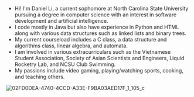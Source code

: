 - Hi! I'm Daniel Li, a current sophomore at North Carolina State University pursuing a degree in computer science with an interest in software development and artificial intelligence.
- I code mostly in Java but also have experience in Python and HTML along with various data structures such as linked lists and binary trees.
- My current courseload includes a C class, a data structure and algorithms class, linear algebra, and automata.
- I am involved in various extracurriculars such as the Vietnamese Student Association, Society of Asian Scientists and Engineers, Liquid Rocketry Lab, and NCSU Club Swimming.
- My passions include video gaming, playing/watching sports, cooking, and teaching others.
  
![02FD0DEA-4740-4CCD-A33E-F9BA03AED17F_1_105_c](https://github.com/danielhli/danielhli/assets/174912679/50bc5f79-7c7d-44ec-8a40-e6bf0ed1b60e)
